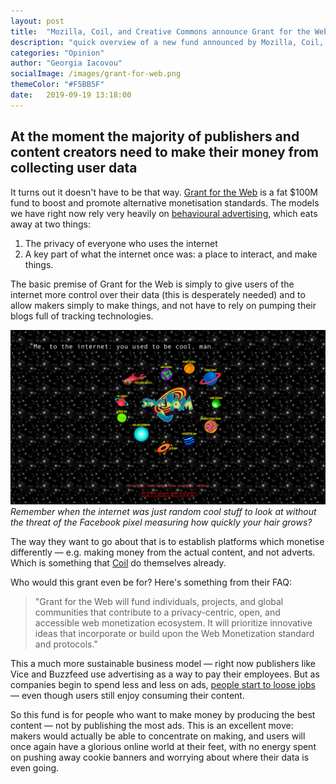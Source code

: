 ```yaml
---
layout: post
title:  "Mozilla, Coil, and Creative Commons announce Grant for the Web"
description: "quick overview of a new fund announced by Mozilla, Coil, and Creative Commons. They have 100 million dollars to give away for projects that focus on open, privacy-first platforms."
categories: "Opinion"
author: "Georgia Iacovou"
socialImage: /images/grant-for-web.png
themeColor: "#F5BB5F"
date:   2019-09-19 13:18:00
---
```

## At the moment the majority of publishers and content creators need to make their money from collecting user data

It turns out it doesn't have to be that way. [Grant for the Web](https://www.grantfortheweb.org/) is a fat $100M fund to boost and promote alternative monetisation standards. The models we have right now rely very heavily on [behavioural advertising](https://blog.metomic.io/main/2019/09/13/what-is-behavioural-ads.html), which eats away at two things:

1. The privacy of everyone who uses the internet
2. A key part of what the internet once was: a place to interact, and make things.

The basic premise of Grant for the Web is simply to give users of the internet more control over their data (this is desperately needed) and to allow makers simply to make things, and not have to rely on pumping their blogs full of tracking technologies.

![screenshot of spacejam homepage](/images/spacejam-home.png)
*Remember when the internet was just random cool stuff to look at without the threat of the Facebook pixel measuring how quickly your hair grows?*

The way they want to go about that is to establish platforms which monetise differently — e.g. making money from the actual content, and not adverts. Which is something that [Coil](https://coil.com/) do themselves already.

Who would this grant even be for? Here's something from their FAQ:

> "Grant for the Web will fund individuals, projects, and global communities that contribute to a privacy-centric, open, and accessible web monetization ecosystem. It will prioritize innovative ideas that incorporate or build upon the Web Monetization standard and protocols."

This a much more sustainable business model — right now publishers like Vice and Buzzfeed use advertising as a way to pay their employees. But as companies begin to spend less and less on ads, [people start to loose jobs](https://www.businessinsider.com/2019-media-layoffs-job-cuts-at-buzzfeed-huffpost-vice-details-2019-2?r=US&IR=T) — even though users still enjoy consuming their content. 

So this fund is for people who want to make money by producing the best content — not by publishing the most ads. This is an excellent move: makers would actually be able to concentrate on making, and users will once again have a glorious online world at their feet, with no energy spent on pushing away cookie banners and worrying about where their data is even going.